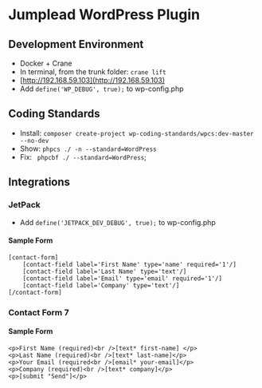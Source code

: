 # Jumplead WordPress Plugin 

## Development Environment

* Docker + Crane
* In terminal, from the trunk folder: ```crane lift```
* [http://192.168.59.103](http://192.168.59.103)
* Add ```define('WP_DEBUG', true);``` to wp-config.php

## Coding Standards

* Install: ```composer create-project wp-coding-standards/wpcs:dev-master --no-dev```
* Show: ```phpcs ./ -n --standard=WordPress```
* Fix: ``` phpcbf ./ --standard=WordPress```;


## Integrations

### JetPack

* Add ```define('JETPACK_DEV_DEBUG', true);``` to wp-config.php


#### Sample Form

	[contact-form]
	    [contact-field label='First Name' type='name' required='1'/]
	    [contact-field label='Last Name' type='text'/]
	    [contact-field label='Email' type='email' required='1'/]
	    [contact-field label='Company' type='text'/]
	[/contact-form]

### Contact Form 7

#### Sample Form


	<p>First Name (required)<br />[text* first-name] </p>
	<p>Last Name (required)<br />[text* last-name]</p>
	<p>Your Email (required<br />[email* your-email]</p>
	<p>Company (required)<br />[text* company]</p>
	<p>[submit "Send"]</p>

